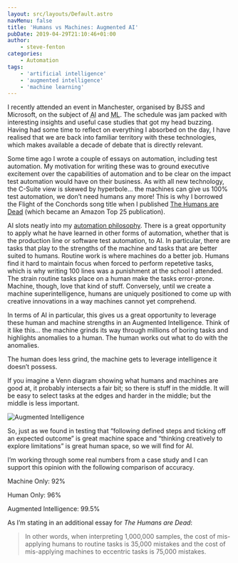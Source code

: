 ```yaml
---
layout: src/layouts/Default.astro
navMenu: false
title: 'Humans vs Machines: Augmented AI'
pubDate: 2019-04-29T21:10:46+01:00
author:
    - steve-fenton
categories:
    - Automation
tags:
    - 'artificial intelligence'
    - 'augmented intelligence'
    - 'machine learning'
---
```


I recently attended an event in Manchester, organised by BJSS and Microsoft, on the subject of <abbr title="Aritificial Intelligence">AI</abbr> and <abbr title="Machine Learning">ML</abbr>. The schedule was jam packed with interesting insights and useful case studies that got my head buzzing. Having had some time to reflect on everything I absorbed on the day, I have realised that we are back into familiar territory with these technologies, which makes available a decade of debate that is directly relevant.

Some time ago I wrote a couple of essays on automation, including test automation. My motivation for writing these was to ground executive excitement over the capabilities of automation and to be clear on the impact test automation would have on their business. As with all new technology, the C-Suite view is skewed by hyperbole… the machines can give us 100% test automation, we don’t need humans any more! This is why I borrowed the Flight of the Conchords song title when I published [The Humans are Dead](/publications/the-humans-are-dead/) (which became an Amazon Top 25 publication).

AI slots neatly into my [automation philosophy](/2015/02/automation-philosophy/). There is a great opportunity to apply what he have learned in other forms of automation, whether that is the production line or software test automation, to AI. In particular, there are tasks that play to the strengths of the machine and tasks that are better suited to humans. Routine work is where machines do a better job. Humans find it hard to maintain focus when forced to perform repetetive tasks, which is why writing 100 lines was a punishment at the school I attended. The strain routine tasks place on a human make the tasks error-prone. Machine, though, love that kind of stuff. Conversely, until we create a machine superintelligence, humans are uniquely positioned to come up with creative innovations in a way machines cannot yet comprehend.

In terms of AI in particular, this gives us a great opportunity to leverage these human and machine strengths in an Augmented Intelligence. Think of it like this… the machine grinds its way through millions of boring tasks and highlights anomalies to a human. The human works out what to do with the anomalies.

The human does less grind, the machine gets to leverage intelligence it doesn’t possess.

If you imagine a Venn diagram showing what humans and machines are good at, it probably intersects a fair bit; so there is stuff in the middle. It will be easy to select tasks at the edges and harder in the middle; but the middle is less important.

![Augmented Intelligence](/img/2019/04/augmented-ai.jpg)

So, just as we found in testing that “following defined steps and ticking off an expected outcome” is great machine space and “thinking creatively to explore limitations” is great human space, so we will find for AI.

I’m working through some real numbers from a case study and I can support this opinion with the following comparison of accuracy.

Machine Only: 92%

Human Only: 96%

Augmented Intelligence: 99.5%

As I’m stating in an additional essay for *The Humans are Dead*:

> In other words, when interpreting 1,000,000 samples, the cost of mis-applying humans to routine tasks is 35,000 mistakes and the cost of mis-applying machines to eccentric tasks is 75,000 mistakes.